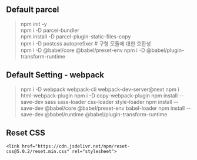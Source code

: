 ## Default parcel

> npm init -y  
> npm i -D parcel-bundler  
> npm install -D parcel-plugin-static-files-copy  
> npm i -D postcss autoprefixer # 구형 모듈에 대한 호환성   
> npm i -D @babel/core @babel/preset-env
> npm i -D @babel/plugin-transform-runtime

## Default Setting - webpack
> npm i -D webpack webpack-cli webpack-dev-server@next
> npm i html-webpack-plugin
> npm i -D copy-webpack-plugin
> npm install --save-dev sass sass-loader css-loader style-loader
> npm install --save-dev @babel/core @babel/preset-env babel-loader
> npm install --save-dev @babel/runtime @babel/plugin-transform-runtime


## Reset CSS
~~~
<link href="https://cdn.jsdelivr.net/npm/reset-css@5.0.2/reset.min.css" rel="stylesheet">
~~~